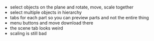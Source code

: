 - select objects on the plane and rotate, move, scale together
- select multiple objects in hierarchy
- tabs for each part so you can preview parts and not the entire thing
- menu buttons and move download there
- the scene tab looks weird
- scaling is still bad